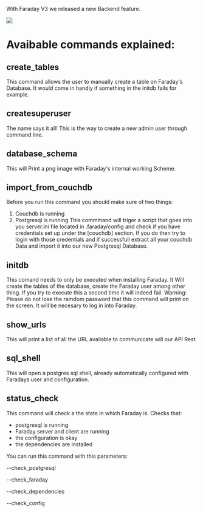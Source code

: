 With Faraday V3 we released a new Backend feature.

![](https://raw.githubusercontent.com/wiki/infobyte/faraday/images/backend/Option-view.png)

# Avaibable commands explained:

## create_tables
This command allows the user to manually create a table on Faraday's Database. It would come in handly if something in the initdb fails for example.

## createsuperuser
The name says it all! This is the way to create a new admin user through command line.

## database_schema
This will Print a png image with Faraday's internal working Scheme.

## import_from_couchdb
Before you run this command you should make sure of two things:
1) Couchdb is running
2) Postgresql is running
This commmand will triger a script that goes into you server.ini file located in .faraday/config and check if you have credentials set up under the [couchdb] section. If you do then try to login with those credentials and if successfull extract all your couchdb Data and import it into our new Postgresql Database.

## initdb
This comand needs to only be executed when installing Faraday. It Will create the tables of the database, create the Faraday user among other thing.
If you try to execute this a second time it will indeed fail.
Warning: Please do not lose the ramdom password that this command will print on the screen. It will be necesary to log in into Faraday.

## show_urls
This will print a list of all the URL available to communicate will our API Rest. 

## sql_shell
This will open a postgres sql shell, already automatically configured with Faradays user and configuration.


## status_check
This command will check a the state in which Faraday is.
Checks that:
* postgresql is running
* Faraday server and client are running
* the configuration is okay
* the dependencies are installed

You can run this command with this parameters:

--check_postgresql

--check_faraday

--check_dependencies

--check_config
